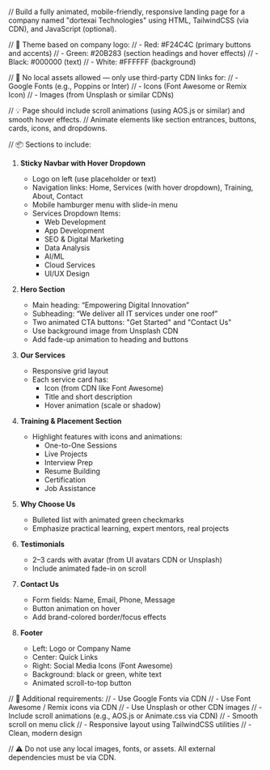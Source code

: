 // Build a fully animated, mobile-friendly, responsive landing page for a company named "dortexai Technologies" using HTML, TailwindCSS (via CDN), and JavaScript (optional).

// 🌈 Theme based on company logo:
// - Red: #F24C4C (primary buttons and accents)
// - Green: #20B283 (section headings and hover effects)
// - Black: #000000 (text)
// - White: #FFFFFF (background)

// 🚫 No local assets allowed — only use third-party CDN links for:
// - Google Fonts (e.g., Poppins or Inter)
// - Icons (Font Awesome or Remix Icon)
// - Images (from Unsplash or similar CDNs)

// 💡 Page should include scroll animations (using AOS.js or similar) and smooth hover effects.
// Animate elements like section entrances, buttons, cards, icons, and dropdowns.

// 📦 Sections to include:

1. **Sticky Navbar with Hover Dropdown**
   - Logo on left (use placeholder or text)
   - Navigation links: Home, Services (with hover dropdown), Training, About, Contact
   - Mobile hamburger menu with slide-in menu
   - Services Dropdown Items:
     - Web Development
     - App Development
     - SEO & Digital Marketing
     - Data Analysis
     - AI/ML
     - Cloud Services
     - UI/UX Design

2. **Hero Section**
   - Main heading: “Empowering Digital Innovation”
   - Subheading: “We deliver all IT services under one roof”
   - Two animated CTA buttons: "Get Started" and "Contact Us"
   - Use background image from Unsplash CDN
   - Add fade-up animation to heading and buttons

3. **Our Services**
   - Responsive grid layout
   - Each service card has:
     - Icon (from CDN like Font Awesome)
     - Title and short description
     - Hover animation (scale or shadow)

4. **Training & Placement Section**
   - Highlight features with icons and animations:
     - One-to-One Sessions
     - Live Projects
     - Interview Prep
     - Resume Building
     - Certification
     - Job Assistance

5. **Why Choose Us**
   - Bulleted list with animated green checkmarks
   - Emphasize practical learning, expert mentors, real projects

6. **Testimonials**
   - 2–3 cards with avatar (from UI avatars CDN or Unsplash)
   - Include animated fade-in on scroll

7. **Contact Us**
   - Form fields: Name, Email, Phone, Message
   - Button animation on hover
   - Add brand-colored border/focus effects

8. **Footer**
   - Left: Logo or Company Name
   - Center: Quick Links
   - Right: Social Media Icons (Font Awesome)
   - Background: black or green, white text
   - Animated scroll-to-top button

// 📌 Additional requirements:
// - Use Google Fonts via CDN
// - Use Font Awesome / Remix icons via CDN
// - Use Unsplash or other CDN images
// - Include scroll animations (e.g., AOS.js or Animate.css via CDN)
// - Smooth scroll on menu click
// - Responsive layout using TailwindCSS utilities
// - Clean, modern design

// ⚠️ Do not use any local images, fonts, or assets. All external dependencies must be via CDN.
